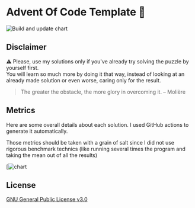# Advent Of Code Template 🎄

![Build and update chart](https://github.com/Graygzou/workflows-path/badge.svg)

## Disclaimer

:warning: Please, use my solutions only if you've already try solving the puzzle by yourself first.   
You will learn so much more by doing it that way, instead of looking at an already made solution or even worse, caring only for the result.

> The greater the obstacle, the more glory in overcoming it.
> – Molière

## Metrics

Here are some overall details about each solution. I used GitHub actions to generate it automatically.

Those metrics should be taken with a grain of salt since I did not use rigorous benchmark technics (like running several times the program and taking the mean out of all the results)

[![chart](graph-path)

## License

[GNU General Public License v3.0](LICENSE)
